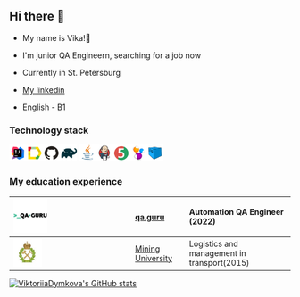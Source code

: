 ## Hi there 👋
* My name is Vika!:cherry_blossom:

* I'm junior QA Engineern, searching for a job now

* Сurrently in St. Petersburg 

* [My linkedin](https://www.linkedin.com/in/%D0%B2%D0%B8%D0%BA%D1%82%D0%BE%D1%80%D0%B8%D1%8F-%D0%B4%D1%8B%D0%BC%D0%BA%D0%BE%D0%B2%D0%B0-bbb36422b/#education)  

* English - B1 


### Technology stack

<img width="6%" title="IntelliJ IDEA" src="logo/steck/Intelij_IDEA.svg"><img width="6%" title="Allure_Report.svg" src="logo/steck/Allure_Report.svg"><img width="6%" title="GitHub.svg" src="logo/steck/GitHub.svg"><img width="6%" title="Gradle.svg" src="logo/steck/Gradle.svg">
<img width="6%" title="Java.svg" src="logo/steck/Java.svg"><img width="6%" title="Jenkins.svg" src="logo/steck/Jenkins.svg"><img width="6%" title="JUnit5.svg" src="logo/steck/JUnit5.svg"><img width="6%" title="Selenide.svg" src="logo/steck/Selenide.svg"><img width="6%" title="Selenoid.svg" src="logo/steck/Selenoid.svg">


### My education experience

|<img width="30%" title="QAGuru.png" src="logo/study/QAGuru.png">|[qa.guru](https://qa.guru)|Automation QA Engineer (2022)|
|:-|:--|:--|
|<img width="25%" title="горный.jpeg" src="logo/study/горный.jpeg">|[Mining University](https://www.spmi.ru/)|Logistics and management in transport(2015)|


[![ViktoriiaDymkova's GitHub stats](https://github-readme-stats.vercel.app/api?username=ViktoriiaDymkova)](https://github.com/anuraghazra/github-readme-stats)
